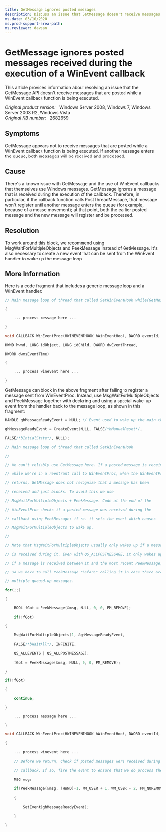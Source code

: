 ```yaml
---
title: GetMessage ignores posted messages
description: Discuss an issue that GetMessage doesn't receive messages posted while a WinEvent callback function is being executed. Provides resolutions.
ms.date: 03/10/2020
ms.prod-support-area-path:
ms.reviewer: davean
---
```

# GetMessage ignores posted messages received during the execution of a WinEvent callback

This article provides information about resolving an issue that the GetMessage API doesn't receive messages that are posted while a WinEvent callback function is being executed.

_Original product version:_ &nbsp; Windows Server 2008, Windows 7, Windows Server 2003 R2, Windows Vista  
_Original KB number:_ &nbsp; 2682659

## Symptoms

GetMessage appears not to receive messages that are posted while a WinEvent callback function is being executed. If another message enters the queue, both messages will be received and processed.

## Cause

There's a known issue with GetMessage and the use of WinEvent callbacks that themselves use Windows messages. GetMessage ignores a message that is received during the execution of the callback. Therefore, in particular, if the callback function calls PostThreadMessage, that message won't register until another message enters the queue (for example, because of a mouse movement); at that point, both the earlier posted message and the new message will register and be processed.

## Resolution

To work around this block, we recommend using MsgWaitForMultipleObjects and PeekMessage instead of GetMessage. It's also necessary to create a new event that can be sent from the WinEvent handler to wake up the message loop.

## More Information

Here is a code fragment that includes a generic message loop and a WinEvent handler:

```cpp
// Main message loop of thread that called SetWinEventHook while(GetMessage(&msg, NULL, 0, 0))

{

    ... process message here ...

}

void CALLBACK WinEventProc(HWINEVENTHOOK hWinEventHook, DWORD eventId,

HWND hwnd, LONG idObject, LONG idChild, DWORD dwEventThread,

DWORD dwmsEventTime)

{

    ... process winevent here ...

}
```

GetMessage can block in the above fragment after failing to register a message sent from WinEventProc. Instead, use MsgWaitForMultipleObjects and PeekMessage together with declaring and using a special wake-up event from the handler back to the message loop, as shown in this fragment:

```cpp
HANDLE ghMessageReadyEvent = NULL; // Event used to wake up the main thread

ghMessageReadyEvent = CreateEvent(NULL, FALSE/*bManualReset*/,

FALSE/*bIntialState*/, NULL);

// Main message loop of thread that called SetWinEventHook

//

// We can't reliably use GetMessage here. If a posted message is received

// while we're in a reentrant call to WinEventProc, when the WinEventProc

// returns, GetMessage does not recognize that a message has been

// received and just blocks. To avoid this we use

// MsgWaitForMultipleObjects + PeekMessage. Code at the end of the

// WinEventProc checks if a posted message was received during the

// callback using PeekMessage; if so, it sets the event which causes

// MsgWaitForMultipleObjects to wake up.

//

// Note that MsgWaitForMultipleObjects usually only wakes up if a message

// is received during it. Even with QS_ALLPOSTMESSAGE, it only wakes up

// if a message is received between it and the most recent PeekMessage,

// so we have to call PeekMessage *before* calling it in case there are

// multiple queued-up messages.

for(;;)

{

    BOOL fGot = PeekMessage(&msg, NULL, 0, 0, PM_REMOVE);
    
    if(!fGot)

{

    MsgWaitForMultipleObjects(1, &ghMessageReadyEvent,
    
    FALSE/*bWaitAll*/, INFINITE,
    
    QS_ALLEVENTS | QS_ALLPOSTMESSAGE);
    
    fGot = PeekMessage(&msg, NULL, 0, 0, PM_REMOVE);

}

if(!fGot)

{

    continue;

}

    ... process message here ...

}

void CALLBACK WinEventProc(HWINEVENTHOOK hWinEventHook, DWORD eventId, HWND hwnd, LONG idObject, LONG idChild, DWORD dwEventThread, DWORD dwmsEventTime)

{

    ... process winevent here ...
    
    // Before we return, check if posted messages were received during this
    
    // callback. If so, fire the event to ensure that we do process them.
    
    MSG msg;

    if(PeekMessage(&msg, (HWND)-1, WM_USER + 1, WM_USER + 2, PM_NOREMOVE | PM_QS_POSTMESSAGE))
    
    {
    
        SetEvent(ghMessageReadyEvent);
    
    }

}
```
